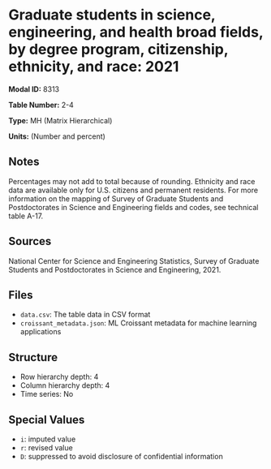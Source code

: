 # Graduate students in science, engineering, and health broad fields, by degree program, citizenship, ethnicity, and race: 2021

**Modal ID:** 8313

**Table Number:** 2-4

**Type:** MH (Matrix Hierarchical)

**Units:** (Number and percent)

## Notes

Percentages may not add to total because of rounding. Ethnicity and race data are available only for U.S. citizens and permanent residents. For more information on the mapping of Survey of Graduate Students and Postdoctorates in Science and Engineering fields and codes, see technical table A-17.

## Sources

National Center for Science and Engineering Statistics, Survey of Graduate Students and Postdoctorates in Science and Engineering, 2021.

## Files

- `data.csv`: The table data in CSV format
- `croissant_metadata.json`: ML Croissant metadata for machine learning applications

## Structure

- Row hierarchy depth: 4
- Column hierarchy depth: 4
- Time series: No

## Special Values

- `i`: imputed value
- `r`: revised value
- `D`: suppressed to avoid disclosure of confidential information
